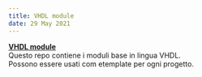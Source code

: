 ```yaml
---
title: VHDL module
date: 29 May 2021
---
```


**[VHDL module](https://github.com/simoasnaghi/VHDL_base_module)**  
Questo repo contiene i moduli base in lingua VHDL.  
Possono essere usati com etemplate per ogni progetto.  